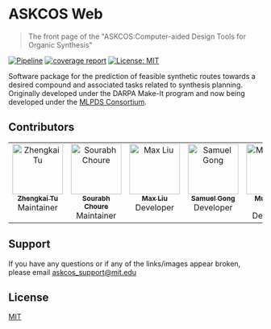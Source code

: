 # ASKCOS Web

> The front page of the "ASKCOS:Computer-aided Design Tools for Organic Synthesis"

[![Pipeline ](https://gitlab.com/mlpds_mit/askcosv2/askcos-vue-nginx/badges/main/pipeline.svg)](https://gitlab.com/mlpds_mit/askcosv2/askcos-vue-nginx/-/pipelines?page=1&scope=branches&ref=main)
[![coverage report](https://gitlab.com/mlpds_mit/askcosv2/askcos-vue-nginx/badges/main/coverage.svg)](https://mlpds_mit.gitlab.io/askcosv2/askcos-vue-nginx)
[![License: MIT](https://img.shields.io/badge/License-MIT-yellow.svg)](LICENSE)

Software package for the prediction of feasible synthetic routes towards a desired compound and associated tasks related to synthesis planning. Originally developed under the DARPA Make-It program and now being developed under the [MLPDS Consortium](http://mlpds.mit.edu).

## Contributors

<table>
  <tbody>
    <tr>
        <td align="center" valign="top" width="14.28%"><a href="https://gitlab.com/zhengkaitu"><img src="https://secure.gravatar.com/avatar/81953fa49c4301334fc0bce0a5077886?s=800&d=identicon" width="100px;" alt="Zhengkai Tu"/><br /><sub><b>Zhengkai Tu</b></sub></a><br />Maintainer</td>
        <td align="center" valign="top" width="14.28%"><a href="https://gitlab.com/sjchoure"><img src="https://gitlab.com/uploads/-/system/user/avatar/13707115/avatar.png" width="100px;" alt="Sourabh Choure"/><br /><sub><b>Sourabh Choure</b></sub></a><br /> 
        Maintainer</td>
        <td align="center" valign="top" width="14.28%"><a href="https://gitlab.com/mliu49"><img src="https://secure.gravatar.com/avatar/df2af3699cf45364b0e72774a11acec4?s=192&d=identicon" width="100px;" alt="Max Liu"/><br /><sub><b>Max Liu</b></sub></a><br />Developer</td>
         <td align="center" valign="top" width="14.28%"><a href="https://gitlab.com/gosamuel719"><img src="https://secure.gravatar.com/avatar/a549e4fab7d773a3ec207962f20e918f?s=192&d=identicon" width="100px;" alt="Samuel Gong"/><br /><sub><b>Samuel Gong</b></sub></a><br />Developer</td>
        <td align="center" valign="top" width="14.28%"><a href="https://gitlab.com/fongmh1947"><img src="https://secure.gravatar.com/avatar/337b8b076db8ffeecea80edec15b8cb8?s=192&d=identicon" width="100px;" alt="Mun Hong Fong"/><br /><sub><b>Mun Hong Fong</b></sub></a><br />Developer</td>
         <td align="center" valign="top" width="14.28%"><a href="https://gitlab.com/aaronchen33"><img src="https://secure.gravatar.com/avatar/359accb1e6351376a4be1236143c2f66?s=192&d=identicon" width="100px;" alt="Aaron Chen"/><br /><sub><b>Aaron Chen</b></sub></a><br />Developer</td>
         <td align="center" valign="top" width="14.28%"><a href="https://gitlab.com/DoomsdayT"><img src="https://secure.gravatar.com/avatar/185bff6a346056a90f12a223269cd91e?s=192&d=identicon" width="100px;" alt="Tony Li"/><br /><sub><b>Tony Li</b></sub></a><br />Developer</td>
    </tr>
    </tbody>
    </table>

## Support

If you have any questions or if any of the links/images appear broken, please email askcos_support@mit.edu

## License

[MIT](LICENSE)

